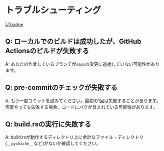 # トラブルシューティング

[![badge](https://img.shields.io/endpoint.svg?url=https%3A%2F%2Fgezf7g7pd5.execute-api.ap-northeast-1.amazonaws.com%2Fdefault%2Fsource_up_to_date%3Fowner%3Derg-lang%26repos%3Derg%26ref%3Dmain%26path%3Ddoc/EN/dev_guide/troubleshooting.md%26commit_hash%3Db57b46405734013fee2925f43d4a46ad8898267d)](https://gezf7g7pd5.execute-api.ap-northeast-1.amazonaws.com/default/source_up_to_date?owner=erg-lang&repos=erg&ref=main&path=doc/EN/dev_guide/troubleshooting.md&commit_hash=b57b46405734013fee2925f43d4a46ad8898267d)

## Q: ローカルでのビルドは成功したが、GitHub Actionsのビルドが失敗する

A: あなたの作業しているブランチが`main`の変更に追従していない可能性があります。

## Q: pre-commitのチェックが失敗する

A: もう一度コミットを試みてください。最初の1回は失敗することがあります。何度やっても失敗する場合、コードにバグが含まれている可能性があります。

## Q: build.rsの実行に失敗する

A: build.rsが動作するディレクトリ上に余計なファイル・ディレクトリ(`__pychache__`など)がないか確認してください。
